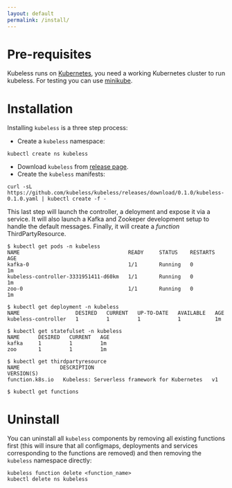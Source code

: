```yaml
---
layout: default
permalink: /install/
---
```


# Pre-requisites

Kubeless runs on [Kubernetes](https://kubernetes.io), you need a working Kubernetes cluster to run kubeless.
For testing you can use [minikube](https://github.com/kubernetes/minikube).

# Installation

Installing `kubeless` is a three step process:

* Create a `kubeless` namespace:

```console
kubectl create ns kubeless
```

* Download `kubeless` from [release page](https://github.com/kubeless/kubeless/releases).
* Create the `kubeless` manifests:

```console
curl -sL https://github.com/kubeless/kubeless/releases/download/0.1.0/kubeless-0.1.0.yaml | kubectl create -f -
```

This last step will launch the controller, a deloyment and expose it via a service. It will also launch a Kafka and Zookeper development setup to handle the default messages. Finally, it will create a _function_ ThirdPartyResource.

```console
$ kubectl get pods -n kubeless
NAME                                   READY     STATUS    RESTARTS   AGE
kafka-0                                1/1       Running   0          1m
kubeless-controller-3331951411-d60km   1/1       Running   0          1m
zoo-0                                  1/1       Running   0          1m

$ kubectl get deployment -n kubeless
NAME                  DESIRED   CURRENT   UP-TO-DATE   AVAILABLE   AGE
kubeless-controller   1         1         1            1           1m

$ kubectl get statefulset -n kubeless
NAME      DESIRED   CURRENT   AGE
kafka     1         1         1m
zoo       1         1         1m

$ kubectl get thirdpartyresource
NAME             DESCRIPTION                                     VERSION(S)
function.k8s.io   Kubeless: Serverless framework for Kubernetes   v1

$ kubectl get functions
```

# Uninstall

You can uninstall all `kubeless` components by removing all existing functions first (this will insure that all configmaps, deployments and services corresponding to the functions are removed) and then removing the `kubeless` namespace directly:

```
kubeless function delete <function_name>
kubectl delete ns kubeless
```
